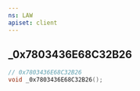 ```yaml
---
ns: LAW
apiset: client
---
```

## _0x7803436E68C32B26

```c
// 0x7803436E68C32B26
void _0x7803436E68C32B26();
```






